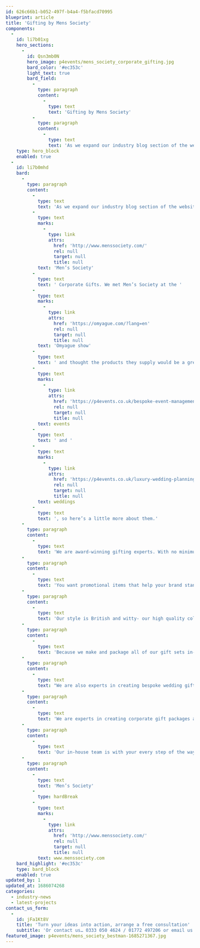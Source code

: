 ```yaml
---
id: 626c66b1-b052-497f-b4a4-f5bfacd70995
blueprint: article
title: 'Gifting by Mens Society'
components:
  -
    id: li7b01xg
    hero_sections:
      -
        id: Qsn3mb0N
        hero_image: p4events/mens_society_corporate_gifting.jpg
        bard_color: '#ec353c'
        light_text: true
        bard_field:
          -
            type: paragraph
            content:
              -
                type: text
                text: 'Gifting by Mens Society'
          -
            type: paragraph
            content:
              -
                type: text
                text: 'As we expand our industry blog section of the website we’ll be getting more of the suppliers we love to write guests blogs, and today it’s the turn of Men’s…'
    type: hero_block
    enabled: true
  -
    id: li7b0mhd
    bard:
      -
        type: paragraph
        content:
          -
            type: text
            text: 'As we expand our industry blog section of the website we’ll be getting more of the suppliers we love to write guests blogs, and today it’s the turn of '
          -
            type: text
            marks:
              -
                type: link
                attrs:
                  href: 'http://www.menssociety.com/'
                  rel: null
                  target: null
                  title: null
            text: 'Men’s Society'
          -
            type: text
            text: ' Corporate Gifts. We met Men’s Society at the '
          -
            type: text
            marks:
              -
                type: link
                attrs:
                  href: 'https://omyague.com/?lang=en'
                  rel: null
                  target: null
                  title: null
            text: 'Omyague show'
          -
            type: text
            text: ' and thought the products they supply would be a great addition to our '
          -
            type: text
            marks:
              -
                type: link
                attrs:
                  href: 'https://p4events.co.uk/bespoke-event-management/'
                  rel: null
                  target: null
                  title: null
            text: events
          -
            type: text
            text: ' and '
          -
            type: text
            marks:
              -
                type: link
                attrs:
                  href: 'https://p4events.co.uk/luxury-wedding-planning/'
                  rel: null
                  target: null
                  title: null
            text: weddings
          -
            type: text
            text: ', so here’s a little more about them.'
      -
        type: paragraph
        content:
          -
            type: text
            text: 'We are award-winning gifting experts. With no minimums, super fast lead times and personalisation available, we’re the perfect choice for a quirky, unique corporate gift.'
      -
        type: paragraph
        content:
          -
            type: text
            text: 'You want promotional items that help your brand stand out in a crowded marketplace. Something that will inspire a smile, a chuckle and an unexpected delight when they receive it. We’ve been making exciting gift packages since 2012, filling tins with handmade goodies including natural cosmetics and accessories. In short, they are gifts that people really want, and ideal for the person who has everything.'
      -
        type: paragraph
        content:
          -
            type: text
            text: 'Our style is British and witty- our high quality collection of homewares and cosmetics offer a light-hearted alternative to the classic branded notebook or promotional pen. We have alcohol gifts for those who like an evening tipple, travel sets for the jet-setting business person, and grooming gifts for cool dudes. Promotional products that help you make a real impact.'
      -
        type: paragraph
        content:
          -
            type: text
            text: 'Because we make and package all of our gift sets in-house, here in the UK, it’s super simple for us to personalise your business gifts. Using your logo, fonts and colours. This makes the gifts truly bespoke and individual to you, and is a great way to ensure continued brand awareness. We offer a range of options to suit your project needs – from co-branded to fully white labelled. The power of personalisation ensures maximum impact, they’ll remember your brand long after they’ve opened your present.'
      -
        type: paragraph
        content:
          -
            type: text
            text: "We are also experts in creating bespoke wedding gifts, whether you’re looking for a quirky personalised favour, or thank you gifts for the bridal party.\_ Our Groomsman Survival Kit contains everything to keep the day running smoothly, and help your best man keep his cool. We also have beautiful bridesmaid and bride gifts, and of course, survival kits for the stag and hen parties."
      -
        type: paragraph
        content:
          -
            type: text
            text: 'We are experts in creating corporate gift packages and have done so for a wide range of retailers, specialist gifting companies and branding agencies. With over three hundred lines of original gifts to delight your clients, you’re sure to find something perfect for your project. You can choose from our existing range, or we can source items for your to create your own truly bespoke gift.'
      -
        type: paragraph
        content:
          -
            type: text
            text: 'Our in-house team is with your every step of the way throughout- to manage every aspect of the project for you, leaving you to get on with your day-to-day tasks. Our award-winning designers can create beautiful and eye-catching graphics according to your brand guidelines, and you’ll get sign-off every step of the way. Because we create everything in-house, we have great flexibility on what we can produce.'
      -
        type: paragraph
        content:
          -
            type: text
            text: 'Men’s Society'
          -
            type: hardBreak
          -
            type: text
            marks:
              -
                type: link
                attrs:
                  href: 'http://www.menssociety.com/'
                  rel: null
                  target: null
                  title: null
            text: www.menssociety.com
    bard_highlight: '#ec353c'
    type: bard_block
    enabled: true
updated_by: 1
updated_at: 1686074268
categories:
  - industry-news
  - latest-projects
contact_us_form:
  -
    id: jFa1Kt8V
    title: 'Turn your ideas into action, arrange a free consultation'
    subtitle: 'Or contact us… 0333 050 4624 / 01772 497206 or email us: info@p4events.co.uk'
featured_image: p4events/mens_society_bestman-1685271367.jpg
---
```

